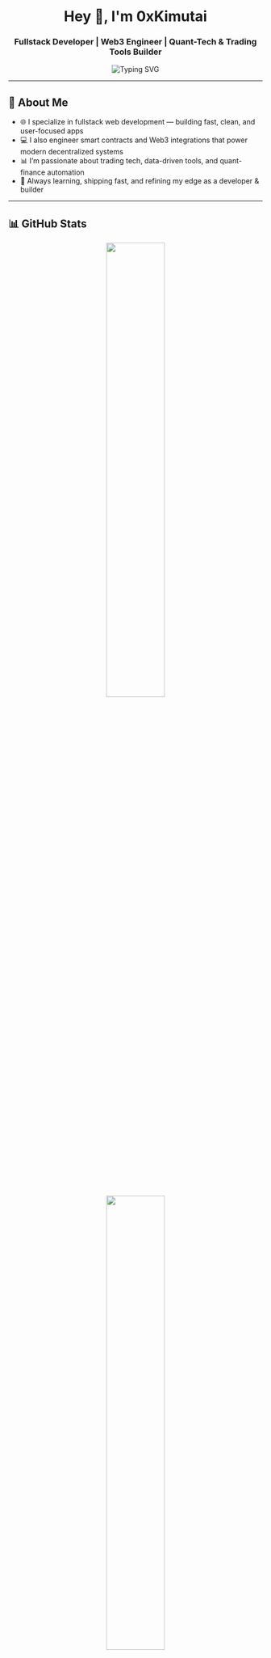 <h1 align="center">Hey 👋, I'm 0xKimutai</h1>
<h3 align="center">Fullstack Developer | Web3 Engineer | Quant-Tech & Trading Tools Builder</h3>

<p align="center">
  <img src="https://readme-typing-svg.herokuapp.com?font=Fira+Code&weight=600&size=22&pause=1000&color=3CFFEA&center=true&vCenter=true&width=700&lines=Fullstack+%7C+Web3+Developer;Turning+real-world+needs+into+code+that+works.;Building+tools+for+traders;Clean+Code.+Fast+Apps.+Smart+Tech." alt="Typing SVG" />
</p>



---

## 🧠 About Me

- 🌐 I specialize in fullstack web development — building fast, clean, and user-focused apps
- 💻 I also engineer smart contracts and Web3 integrations that power modern decentralized systems
- 📊 I’m passionate about trading tech, data-driven tools, and quant-finance automation
- 🧠 Always learning, shipping fast, and refining my edge as a developer & builder

---

## 📊 GitHub Stats

<p align="center">
  <img src="https://github-readme-stats.vercel.app/api?username=0xKimutai&show_icons=true&theme=tokyonight&hide_title=true" width="48%" />
</p>

<p align="center">
  <img src="https://github-readme-streak-stats.herokuapp.com/?user=0xKimutai&theme=tokyonight" width="48%" />
</p>

<p align="center">
  <img src="https://github-readme-stats.vercel.app/api/top-langs/?username=0xKimutai&layout=compact&theme=tokyonight" width="50%" />
</p>

<h3 align="center">💛 Favorite Languages</h3>

<p align="center">
  <img src="https://img.shields.io/badge/JavaScript-F7DF1E?style=for-the-badge&logo=javascript&logoColor=black" />
  <img src="https://img.shields.io/badge/Python-3776AB?style=for-the-badge&logo=python&logoColor=white" />
  <img src="https://img.shields.io/badge/TypeScript-3178C6?style=for-the-badge&logo=typescript&logoColor=white" />
</p>


---

<h3 align="center">📫 Connect With Me</h3>

<p align="center">
  <a href="mailto:tezKim414@gmail.com">
    <img src="https://img.shields.io/badge/Email-tezKim414@gmail.com-D14836?style=for-the-badge&logo=gmail&logoColor=white" />
  </a>
  <a href="https://x.com/royltyRvckyreal?s=08" target="_blank">
    <img src="https://img.shields.io/badge/Twitter-@0xKimutai-1DA1F2?style=for-the-badge&logo=twitter&logoColor=white" />
  </a>
</p>


---

> 🧠 *"Code like a hacker. Think like a trader."*  
> — 0xKimutai
